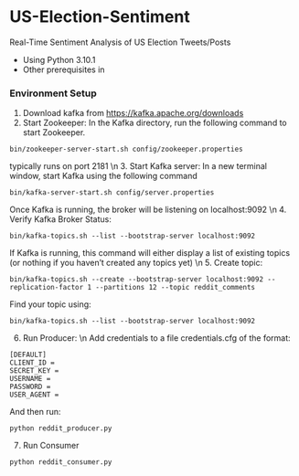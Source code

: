 # US-Election-Sentiment
Real-Time Sentiment Analysis of US Election Tweets/Posts

- Using Python 3.10.1
- Other prerequisites in 

### Environment Setup
1. Download kafka from https://kafka.apache.org/downloads
2. Start Zookeeper: In the Kafka directory, run the following command to start Zookeeper.
```
bin/zookeeper-server-start.sh config/zookeeper.properties
```
typically runs on port 2181 \n
3. Start Kafka server: In a new terminal window, start Kafka using the following command
```
bin/kafka-server-start.sh config/server.properties
```
Once Kafka is running, the broker will be listening on localhost:9092 \n
4. Verify Kafka Broker Status:
```
bin/kafka-topics.sh --list --bootstrap-server localhost:9092
```
If Kafka is running, this command will either display a list of existing topics (or nothing if you haven’t created any topics yet) \n
5. Create topic:
```
bin/kafka-topics.sh --create --bootstrap-server localhost:9092 --replication-factor 1 --partitions 12 --topic reddit_comments
```
Find your topic using:
```
bin/kafka-topics.sh --list --bootstrap-server localhost:9092
```
6. Run Producer: \n
Add credentials to a file credentials.cfg of the format:
```
[DEFAULT]
CLIENT_ID = 
SECRET_KEY = 
USERNAME = 
PASSWORD = 
USER_AGENT = 
```
And then run:
```
python reddit_producer.py
```
7. Run Consumer
```
python reddit_consumer.py
```
